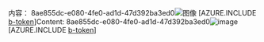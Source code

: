 <span data-ttu-id="997e3-101">内容： 8ae855dc-e080-4fe0-ad1d-47d392ba3ed0![图像](8d041a78-a24c-40b6-9db3-670e125312fe.png)
[AZURE.INCLUDE [b-token](b6fcd98b-02ca-402a-95c2-d55709e57208.md)]</span><span class="sxs-lookup"><span data-stu-id="997e3-101">Content: 8ae855dc-e080-4fe0-ad1d-47d392ba3ed0![image](8d041a78-a24c-40b6-9db3-670e125312fe.png)
[AZURE.INCLUDE [b-token](b6fcd98b-02ca-402a-95c2-d55709e57208.md)]</span></span>
